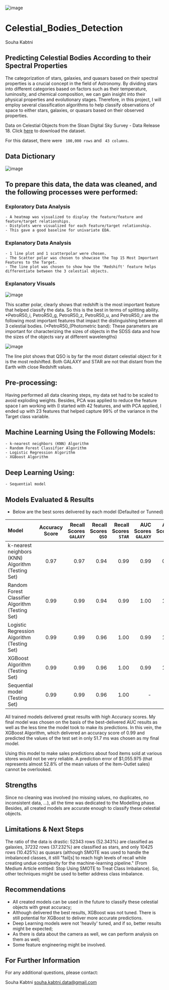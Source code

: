 ![image](https://github.com/Souha-Kabtni/Celestial_Bodies_Detection/assets/133057039/7d0e9e30-8584-4bb6-b65c-a803b34c48f3)


# Celestial_Bodies_Detection

Souha Kabtni

## Predicting Celestial Bodies According to their Spectral Properties

The categorization of stars, galaxies, and quasars based on their spectral properties is a crucial concept in the field of Astronomy. By dividing stars into different categories based on factors such as their temperature, luminosity, and chemical composition, we can gain insight into their physical properties and evolutionary stages. Therefore, in this project, I will employ several classification algorithms to help classify observations of space to either stars, galaxies, or quasars based on their observed properties.


Data on Celestial Objects from the Sloan Digital Sky Survey - Data Release 18. Click [here](https://docs.google.com/spreadsheets/d/1r0O_8CsKY4KMKlf2aHoOIxbXElmb_fVxeNreNhfS8ms/edit#gid=2032989002) to download the dataset.

For this dataset, there were ``` 100,000 rows```  and ``` 43 columns```.

## Data Dictionary

![image](https://github.com/Souha-Kabtni/Celestial_Bodies_Detection/assets/133057039/a24499b6-73c8-4804-968f-c3823eb9f85b)


## To prepare this data, the data was cleaned, and the following processes were performed:

### Exploratory Data Analysis

    - A heatmap was visualized to display the feature/feature and feature/target relationships. 
    - Distplots were visualized for each feature/target relationship. 
    - This gave a good baseline for univariate EDA.

### Explanatory Data Analysis

    - 1 line plot and 1 scatterpolar were chosen.
    - The Scatter polar was chosen to showcase the Top 15 Most Important Features to the Target. 
    - The line plot was chosen to show how the 'Redshift' feature helps differentiate between the 3 celestial objects. 

### Explanatory Visuals

![image](https://github.com/Souha-Kabtni/Celestial_Bodies_Detection/assets/133057039/25cfcd90-7d58-4280-8d5b-30e35e0c079b)


This scatter polar, clearly shows that redshift is the most important feature that helped classify the data. So this is the best in terms of splitting ability. *PetroR50_i, PetroR50_g, PetroR50_z, PetroR50_u, and PetroR50_r are the following most important features that impact the distinguishing between all 3 celestial bodies. (*PetroR50_(Photometric band): These parameters are important for characterizing the sizes of objects in the SDSS data and how the sizes of the objects vary at different wavelengths)

![image](https://github.com/Souha-Kabtni/Celestial_Bodies_Detection/assets/133057039/f7aee84c-39b4-426a-9ecc-97d1019d4268)

The line plot shows that QSO is by far the most distant celestial object for it is the most redshifted. Both GALAXY and STAR are not that distant from the Earth with close Redshift values.

## Pre-processing:

Having performed all data cleaning steps, my data set had to be scaled to avoid exploding weights. Besides, PCA was applied to reduce the feature space I am working with (I started with 42 features, and with PCA applied, I ended up with 23 features that helped capture 99% of the variance in the Target class variable. 

## Machine Learning Using the Following Models:

    - k-nearest neighbors (KNN) Algorithm
    - Random Forest Classifier Algorithm
    - Logistic Regression Algorithm
    - XGBoost Algorithm

## Deep Learning Using:
    - Sequential model


## Models Evaluated & Results

+ Below are the best sores delivered by each model (Defaulted or Tunned)

| Model | Accuracy Score | Recall Scores `GALAXY` |Recall Scores `QSO`|Recall Scores `STAR`|AUC Scores `GALAXY`|AUC Scores `QSO`|AUC Scores `STAR`| Wall time (prediction time)|
| :---         |     :---:      |          ---: |          ---: |          ---: |          ---: |          ---: |          ---: |          ---: |
| k-nearest neighbors (KNN) Algorithm (Testing Set) | 0.97 | 0.97 | 0.94 | 0.99 | 0.99 | 0.98 | 0.99 | 35 s |
| Random Forest Classifier Algorithm (Testing Set) | 0.99 | 0.99 | 0.94 | 0.99 | 1.00 | 1.00 | 1.00 | 1.6 s |
| Logistic Regression Algorithm (Testing Set) | 0.99 | 0.99 | 0.96 | 1.00 | 0.99 | 1.00 | 1.00 | 25 ms |
| XGBoost Algorithm (Testing Set) | 0.99 | 0.99 | 0.96 | 1.00 | 0.99 | 1.00 | 1.00 | 51.7 ms |
| Sequential model (Testing Set) | 0.99 | 0.99 | 0.96 | 1.00 | - | - | - | 2.64 s |


All trained models delivered great results with high Accuracy scores. My final model was chosen on the basis of the best-delivered AUC results as well as the less time the model took to make its predictions. In this vein, the XGBoost Algorithm, which delivered an accuracy score of 0.99 and predicted the values of the test set in only 51.7 ms was chosen as my final model.


Using this model to make sales predictions about food items sold at various stores would not be very reliable. A prediction error of  $1,055.975 (that represents almost 52.8% of the mean values of the Item-Outlet sales) cannot be overlooked.


## Strengths

Since no cleaning was involved (no missing values, no duplicates, no inconsistent data, …), all the time was dedicated to the Modelling phase. Besides, all created models are accurate enough to classify these celestial objects.

## Limitations & Next Steps

The ratio of the data is drastic: 52343 rows (52.343%) are classified as galaxies, 37232 rows (37.232%) are classified as stars, and only 10425 rows (10.425%) as quasars (although SMOTE was used to handle the imbalanced classes, it still "fail[s] to reach high levels of recall while creating undue complexity for the machine-learning pipeline." (From Medium Article entitled: Stop Using SMOTE to Treat Class Imbalance). So, other techniques might be used to better address class imbalance.

## Recommendations

+ All created models can be used in the future to classify these celestial objects with great accuracy;
+ Although delivered the best results, XGBoost was not tuned. There is still potential for XGBoost to deliver more accurate predictions.
+ Deep Learning models were not 'heavily' tuned, and if so, better results might be expected;
+ As there is data about the camera as well, we can perform analysis on them as well;
+ Some feature engineering might be involved.

## For Further Information
For any additional questions, please contact:

Souha Kabtni
souha.kabtni.data@gmail.com

